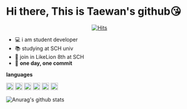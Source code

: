 # Hi there, This is Taewan's github😘

 <div align=center>
	
  [![Hits](https://hits.seeyoufarm.com/api/count/incr/badge.svg?url=https%3A%2F%2Fgithub.com%2Fwwan13)](https://hits.seeyoufarm.com)
	
  </div>
	
- 💻 i am student developer
- 📚 studying at SCH univ
- 🦁 join in LikeLion 8th at SCH
- 🙏 **one day, one commit**


**languages**

<img height="20" width="20" src="https://cdn.jsdelivr.net/npm/simple-icons@v3/icons/c.svg" /> <img height="20" width="20" src="https://cdn.jsdelivr.net/npm/simple-icons@v3/icons/cplusplus.svg" /> <img height="20" width="20" src="https://cdn.jsdelivr.net/npm/simple-icons@v3/icons/python.svg" /> <img height="20" width="20" src="https://cdn.jsdelivr.net/npm/simple-icons@v3/icons/django.svg" /> <img height="20" width="20" src="https://cdn.jsdelivr.net/npm/simple-icons@v3/icons/java.svg" /> <img height="20" width="20" src="https://cdn.jsdelivr.net/npm/simple-icons@v3/icons/javascript.svg" />




![Anurag's github stats](https://github-readme-stats.vercel.app/api?username=wwan13&theme=vue&show_icons=true)


